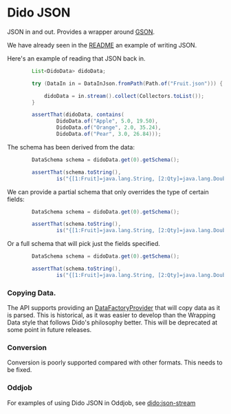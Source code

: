 Dido JSON
=========

JSON in and out. Provides a wrapper around
[GSON](https://github.com/google/gson).

We have already seen in the [README](README.md) an example of writing JSON.

Here's an example of reading that JSON back in.
```java
        List<DidoData> didoData;

        try (DataIn in = DataInJson.fromPath(Path.of("Fruit.json"))) {

            didoData = in.stream().collect(Collectors.toList());
        }

        assertThat(didoData, contains(
                DidoData.of("Apple", 5.0, 19.50),
                DidoData.of("Orange", 2.0, 35.24),
                DidoData.of("Pear", 3.0, 26.84)));
```

The schema has been derived from the data:
```java
        DataSchema schema = didoData.get(0).getSchema();

        assertThat(schema.toString(),
                is("{[1:Fruit]=java.lang.String, [2:Qty]=java.lang.Double, [3:Price]=java.lang.Double}"));
```

We can provide a partial schema that only overrides the type of certain
fields:
```java
        DataSchema schema = didoData.get(0).getSchema();

        assertThat(schema.toString(),
                is("{[1:Fruit]=java.lang.String, [2:Qty]=java.lang.Double, [3:Price]=java.lang.Double}"));
```

Or a full schema that will pick just the fields specified.
```java
        DataSchema schema = didoData.get(0).getSchema();

        assertThat(schema.toString(),
                is("{[1:Fruit]=java.lang.String, [2:Qty]=java.lang.Double, [3:Price]=java.lang.Double}"));
```


### Copying Data.

The API supports providing an [DataFactoryProvider](http://rgordon.co.uk/projects/dido/current/api/dido/data/DataFactoryProvider.html)
that will copy data as it is parsed. This is historical, as it was easier to develop 
than the Wrapping Data style that follows Dido's philosophy better.
This will be deprecated at some point in future releases.

### Conversion

Conversion is poorly supported compared with other formats. This needs to be
fixed.

### Oddjob

For examples of using Dido JSON in Oddjob, see [dido:json-stream](docs/reference/dido/json/JsonDido.md)
